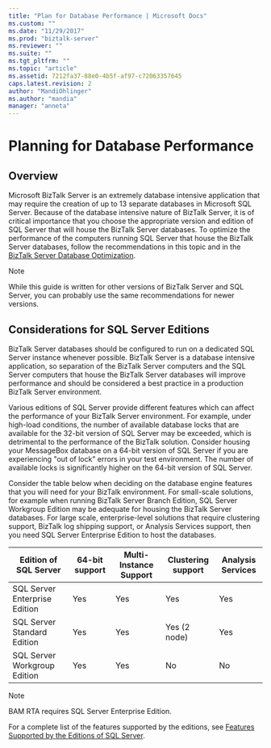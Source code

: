 ```yaml
---
title: "Plan for Database Performance | Microsoft Docs"
ms.custom: ""
ms.date: "11/29/2017"
ms.prod: "biztalk-server"
ms.reviewer: ""
ms.suite: ""
ms.tgt_pltfrm: ""
ms.topic: "article"
ms.assetid: 7212fa37-88e0-4b5f-af97-c72063357645
caps.latest.revision: 2
author: "MandiOhlinger"
ms.author: "mandia"
manager: "anneta"
---
```

# Planning for Database Performance

## Overview
Microsoft BizTalk Server is an extremely database intensive application that may require the creation of up to 13 separate databases in Microsoft SQL Server. Because of the database intensive nature of BizTalk Server, it is of critical importance that you choose the appropriate version and edition of SQL Server that will house the BizTalk Server databases. To optimize the performance of the computers running SQL Server that house the BizTalk Server databases, follow the recommendations in this topic and in the [BizTalk Server Database Optimization](optimizing-database-performance.md).
  

> [!NOTE]  
>  While this guide is written for other versions of BizTalk Server and SQL Server, you can probably use the same recommendations for newer versions.
  
## Considerations for SQL Server Editions  
 BizTalk Server databases should be configured to run on a dedicated SQL Server instance whenever possible. BizTalk Server is a database intensive application, so separation of the BizTalk Server computers and the SQL Server computers that house the BizTalk Server databases will improve performance and should be considered a best practice in a production BizTalk Server environment.  
  
 Various editions of SQL Server provide different features which can affect the performance of your BizTalk Server environment. For example, under high-load conditions, the number of available database locks that are available for the 32-bit version of SQL Server may be exceeded, which is detrimental to the performance of the BizTalk solution. Consider housing your MessageBox database on a 64-bit version of SQL Server if you are experiencing "out of lock" errors in your test environment. The number of available locks is significantly higher on the 64-bit version of SQL Server.  
  
 Consider the table below when deciding on the database engine features that you will need for your BizTalk environment. For small-scale solutions, for example when running BizTalk Server Branch Edition, SQL Server Workgroup Edition may be adequate for housing the BizTalk Server databases. For large scale, enterprise-level solutions that require clustering support, BizTalk log shipping support, or Analysis Services support, then you need SQL Server Enterprise Edition to host the databases.  
  
|Edition of SQL Server|64-bit support|Multi-Instance Support|Clustering support|Analysis Services|  
|---|---|---|---|---|  
|SQL Server Enterprise Edition|Yes|Yes|Yes|Yes|  
|SQL Server Standard Edition|Yes|Yes|Yes (2 node)|Yes|  
|SQL Server Workgroup Edition|Yes|Yes|No|No|  
  
> [!NOTE]  
>  BAM RTA requires SQL Server Enterprise Edition.  
  
 For a complete list of the features supported by the editions, see [Features Supported by the Editions of SQL Server](https://docs.microsoft.com/sql/sql-server/editions-and-components-of-sql-server-2016).